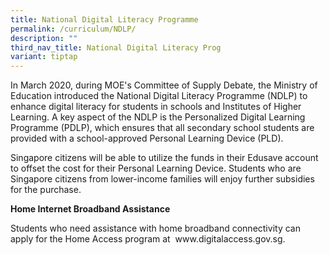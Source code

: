 ```yaml
---
title: National Digital Literacy Programme
permalink: /curriculum/NDLP/
description: ""
third_nav_title: National Digital Literacy Prog
variant: tiptap
---
```

<p>In March 2020, during MOE's Committee of Supply Debate, the Ministry of
Education introduced the National Digital Literacy Programme (NDLP) to
enhance digital literacy for students in schools and Institutes of Higher
Learning. A key aspect of the NDLP is the Personalized Digital Learning
Programme (PDLP), which ensures that all secondary school students are
provided with a school-approved Personal Learning Device (PLD).</p>
<p>Singapore citizens will be able to utilize the funds in their Edusave
account to&nbsp;offset the cost&nbsp;for their Personal Learning Device.
Students who are Singapore citizens from lower-income families will enjoy
further subsidies for the purchase.&nbsp;</p>
<p><strong>Home Internet Broadband Assistance</strong>
</p>
<p>Students who need assistance with home broadband connectivity can apply
for the Home Access program at&nbsp;&nbsp;<a rel="noopener noreferrer nofollow" target="_blank">www.digitalaccess.gov.sg</a>.</p>